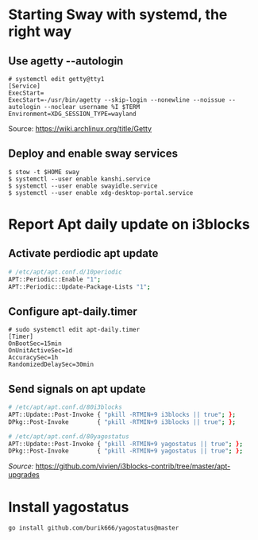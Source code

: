 # Starting Sway with systemd, the right way

## Use agetty --autologin

```console
# systemctl edit getty@tty1
[Service]
ExecStart=
ExecStart=-/usr/bin/agetty --skip-login --nonewline --noissue --autologin --noclear username %I $TERM
Environment=XDG_SESSION_TYPE=wayland
```

Source: https://wiki.archlinux.org/title/Getty

## Deploy and enable sway services

```console
$ stow -t $HOME sway
$ systemctl --user enable kanshi.service
$ systemctl --user enable swayidle.service
$ systemctl --user enable xdg-desktop-portal.service
```

# Report Apt daily update on i3blocks

## Activate perdiodic apt update

```sh
# /etc/apt/apt.conf.d/10periodic
APT::Periodic::Enable "1";
APT::Periodic::Update-Package-Lists "1";
```

## Configure apt-daily.timer

```console
# sudo systemctl edit apt-daily.timer
[Timer]
OnBootSec=15min
OnUnitActiveSec=1d
AccuracySec=1h
RandomizedDelaySec=30min
```

## Send signals on apt update

```sh
# /etc/apt/apt.conf.d/80i3blocks
APT::Update::Post-Invoke { "pkill -RTMIN+9 i3blocks || true"; };
DPkg::Post-Invoke        { "pkill -RTMIN+9 i3blocks || true"; };

# /etc/apt/apt.conf.d/80yagostatus
APT::Update::Post-Invoke { "pkill -RTMIN+9 yagostatus || true"; };
DPkg::Post-Invoke        { "pkill -RTMIN+9 yagostatus || true"; };
```

_Source:_ <https://github.com/vivien/i3blocks-contrib/tree/master/apt-upgrades>

# Install yagostatus

```console
go install github.com/burik666/yagostatus@master
```
